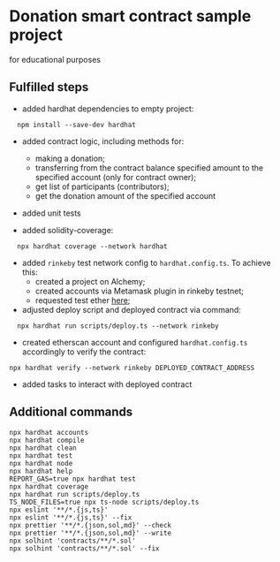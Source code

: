 # Donation smart contract sample project

for educational purposes

## Fulfilled steps

- added hardhat dependencies to empty project:
```shell
  npm install --save-dev hardhat
```
- added contract logic, including methods for:
    - making a donation;
    - transferring from the contract balance specified amount to the specified account (only for contract owner);
    - get list of participants (contributors);
    - get the donation amount of the specified account
    
- added unit tests
- added solidity-coverage:
```shell
  npx hardhat coverage --network hardhat
```
- added `rinkeby` test network config to `hardhat.config.ts`. To achieve this:
    - created a project on Alchemy;
    - created accounts via Metamask plugin in rinkeby testnet;
    - requested test ether [here](https://faucets.chain.link/rinkeby);
- adjusted deploy script and deployed contract via command:
```shell
  npx hardhat run scripts/deploy.ts --network rinkeby
```
- created etherscan account and configured `hardhat.config.ts` accordingly to verify the contract:
```shell
npx hardhat verify --network rinkeby DEPLOYED_CONTRACT_ADDRESS
```
- added tasks to interact with deployed contract
  

## Additional commands

```shell
npx hardhat accounts
npx hardhat compile
npx hardhat clean
npx hardhat test
npx hardhat node
npx hardhat help
REPORT_GAS=true npx hardhat test
npx hardhat coverage
npx hardhat run scripts/deploy.ts
TS_NODE_FILES=true npx ts-node scripts/deploy.ts
npx eslint '**/*.{js,ts}'
npx eslint '**/*.{js,ts}' --fix
npx prettier '**/*.{json,sol,md}' --check
npx prettier '**/*.{json,sol,md}' --write
npx solhint 'contracts/**/*.sol'
npx solhint 'contracts/**/*.sol' --fix
```
